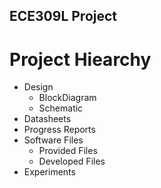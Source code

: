 ## ECE309L Project ##
# Project Hiearchy
* Design
	* BlockDiagram
	* Schematic
* Datasheets
* Progress Reports
* Software Files
	* Provided Files
	* Developed Files
* Experiments


